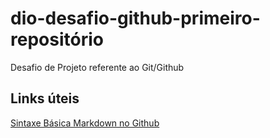 # dio-desafio-github-primeiro-repositório
Desafio de Projeto referente ao Git/Github

##  Links úteis
[Sintaxe Básica Markdown no Github](https://github.com/adam-p/markdown-here/wiki/Markdown-Cheatsheet)
